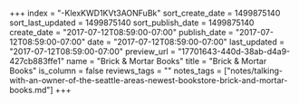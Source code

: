 +++
index = "-KlexKWD1KVt3AONFuBk"
sort_create_date = 1499875140
sort_last_updated = 1499875140
sort_publish_date = 1499875140
create_date = "2017-07-12T08:59:00-07:00"
publish_date = "2017-07-12T08:59:00-07:00"
date = "2017-07-12T08:59:00-07:00"
last_updated = "2017-07-12T08:59:00-07:00"
preview_url = "17701643-440d-38ab-d4a9-427cb883ffe1"
name = "Brick &amp; Mortar Books"
title = "Brick &amp; Mortar Books"
is_column = false
reviews_tags = ""
notes_tags = ["notes/talking-with-an-owner-of-the-seattle-areas-newest-bookstore-brick-and-mortar-books.md"]
+++

